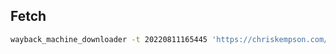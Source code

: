 ## Fetch

```sh
wayback_machine_downloader -t 20220811165445 'https://chriskempson.com/projects/base16/'
```

